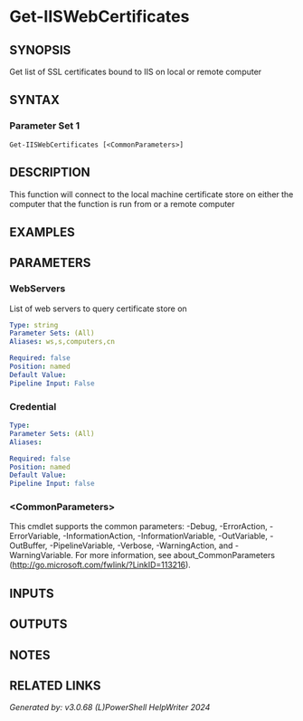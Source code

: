﻿# Get-IISWebCertificates

## SYNOPSIS
Get list of SSL certificates bound to IIS on local or remote computer

## SYNTAX

### Parameter Set 1
```
Get-IISWebCertificates [<CommonParameters>]
```

## DESCRIPTION
This function will connect to the local machine certificate store on either the computer that the function is run from or a remote computer

## EXAMPLES

## PARAMETERS

### WebServers
List of web servers to query certificate store on

```yaml
Type: string
Parameter Sets: (All)
Aliases: ws,s,computers,cn

Required: false
Position: named
Default Value: 
Pipeline Input: False
```

### Credential


```yaml
Type: 
Parameter Sets: (All)
Aliases: 

Required: false
Position: named
Default Value: 
Pipeline Input: false
```

### \<CommonParameters\>
This cmdlet supports the common parameters: -Debug, -ErrorAction, -ErrorVariable, -InformationAction, -InformationVariable, -OutVariable, -OutBuffer, -PipelineVariable, -Verbose, -WarningAction, and -WarningVariable. For more information, see about_CommonParameters (http://go.microsoft.com/fwlink/?LinkID=113216).

## INPUTS

## OUTPUTS

## NOTES

## RELATED LINKS


*Generated by: v3.0.68 (L)PowerShell HelpWriter 2024*
